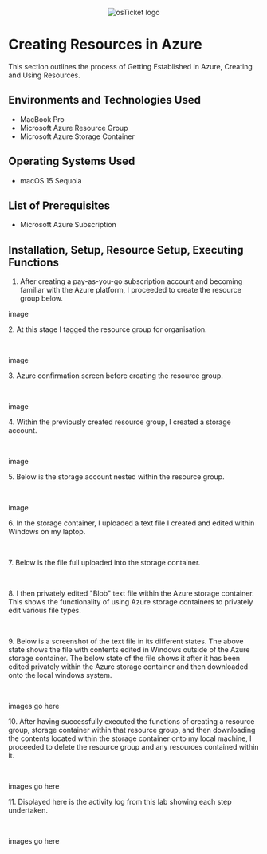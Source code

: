 <p align="center">
<img src="https://imgur.com/wYucC7L.png" alt="osTicket logo"/>
</p>

<h1>Creating Resources in Azure</h1>
This section outlines the process of Getting Established in Azure, Creating and Using Resources.<br />

<h2>Environments and Technologies Used</h2>

- MacBook Pro
- Microsoft Azure Resource Group
- Microsoft Azure Storage Container

<h2>Operating Systems Used </h2>

- macOS 15 Sequoia</b>

<h2>List of Prerequisites</h2>

- Microsoft Azure Subscription

<h2>Installation, Setup, Resource Setup, Executing Functions</h2>

1. After creating a pay-as-you-go subscription account and becoming familiar with the Azure platform, I proceeded to create the resource group below.

<p>
image
</p>
<p>
2. At this stage I tagged the resource group for organisation.
</p>
<br />

<p>
image
</p>
<p>
3. Azure confirmation screen before creating the resource group.
</p>
<br />

<p>
image
</p>
<p>
4. Within the previously created resource group, I created a storage account. 
</p>
<br />

<p>
image
</p>
<p>
5. Below is the storage account nested within the resource group. 
</p>
<br />

<p>
image
</p>
<p>
6. In the storage container, I uploaded a text file I created and edited within Windows on my laptop.
</p>
<br />

<p>

</p>
<p>
7. Below is the file full uploaded into the storage container. 
</p>
<br />

<p>

</p>
<p>
8. I then privately edited "Blob" text file within the Azure storage container. This shows the functionality of using Azure storage containers to privately edit various file types.
</p>
<br />

<p>

</p>
<p>
9. Below is a screenshot of the text file in its different states. The above state shows the file with contents edited in Windows outside of the Azure storage container. The below state of the file shows it after it has been edited privately within the Azure storage container and then downloaded onto the local windows system.
</p>
<br />

<p>
images go here
</p>
<p>
10. After having successfully executed the functions of creating a resource group, storage container within that resource group, and then downloading the contents located within the storage container onto my local machine, I proceeded to delete the resource group and any resources contained within it. 
</p>
<br />

<p>
images go here
</p>
<p>
11. Displayed here is the activity log from this lab showing each step undertaken.
</p>
<br />

<p>
images go here
</p>
<p>



















